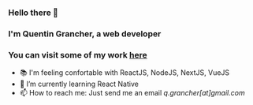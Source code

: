 ### Hello there 👋
### I'm Quentin Grancher, a web developer
### You can visit some of my work [here](https://qgrancher.com/)
- 📚 I'm feeling confortable with ReactJS, NodeJS, NextJS, VueJS
- 🌱 I’m currently learning React Native
- 📫 How to reach me: Just send me an email *q.grancher[at]gmail.com*


